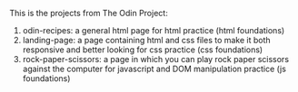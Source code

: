 This is the projects from The Odin Project:

1. odin-recipes: a general html page for html practice (html foundations)
2. landing-page: a page containing html and css files to make it both responsive and better looking for css practice (css foundations)
3. rock-paper-scissors: a  page in which you can play rock paper scissors against the computer for javascript and DOM manipulation practice (js foundations)
